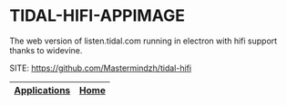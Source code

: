 # TIDAL-HIFI-APPIMAGE
 
 The web version of listen.tidal.com running in electron with 
 hifi support thanks to widevine.
 
 SITE: https://github.com/Mastermindzh/tidal-hifi

 | [Applications](https://portable-linux-apps.github.io/apps.html) | [Home](https://portable-linux-apps.github.io)
 | --- | --- |
